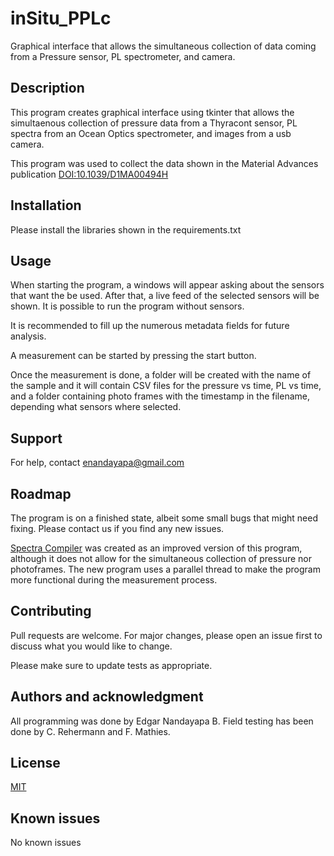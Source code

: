 # inSitu_PPLc
Graphical interface that allows the simultaneous collection of data coming from a Pressure sensor, PL spectrometer, and camera.

## Description
This program creates graphical interface using tkinter that allows the simultaenous collection of pressure data from a Thyracont sensor, PL spectra from an Ocean Optics spectrometer, and images from a usb camera.

This program was used to collect the data shown in the Material Advances publication [DOI:10.1039/D1MA00494H](https://doi.org/10.1039/D1MA00494H)

## Installation
Please install the libraries shown in the requirements.txt

## Usage
When starting the program, a windows will appear asking about the sensors that want the be used. After that, a live feed of the selected sensors will be shown. It is possible to run the program without sensors. 

It is recommended to fill up the numerous metadata fields for future analysis.

A measurement can be started by pressing the start button.

Once the measurement is done, a folder will be created with the name of the sample and it will contain CSV files for the pressure vs time, PL vs time, and a folder containing photo frames with the timestamp in the filename, depending what sensors where selected.


## Support
For help, contact enandayapa@gmail.com

## Roadmap
The program is on a finished state, albeit some small bugs that might need fixing. 
Please contact us if you find any new issues.

[Spectra Compiler](https://gitlab.hzdr.de/hyd/spectra-compiler.git) was created as an improved version of this program, although it does not allow for the simultaneous collection of pressure nor photoframes. The new program uses a parallel thread to make the program more functional during the measurement process.

## Contributing
Pull requests are welcome. For major changes, please open an issue first to discuss what you would like to change.

Please make sure to update tests as appropriate.

## Authors and acknowledgment
All programming was done by Edgar Nandayapa B.
Field testing has been done by C. Rehermann and F. Mathies.

## License
[MIT](https://choosealicense.com/licenses/mit/)

## Known issues
No known issues